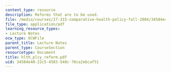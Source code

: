 ```yaml
---
content_type: resource
description: Reforms that are to be used.
file: /media/courses/17-315-comparative-health-policy-fall-2004/34584e4022c54503548c78ca2ebcaf51_hlth_plcy_reform.pdf
file_type: application/pdf
learning_resource_types:
- Lecture Notes
ocw_type: OCWFile
parent_title: Lecture Notes
parent_type: CourseSection
resourcetype: Document
title: hlth_plcy_reform.pdf
uid: 34584e40-22c5-4503-548c-78ca2ebcaf51
---
```

